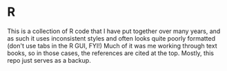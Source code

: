 # R

This is a collection of R code that I have put together over many years, and as such it uses inconsistent styles and often looks quite poorly formatted (don't use tabs in the R GUI, FYI!)  Much of it was me working through text books, so in those cases, the references are cited at the top.  Mostly, this repo just serves as a backup.
